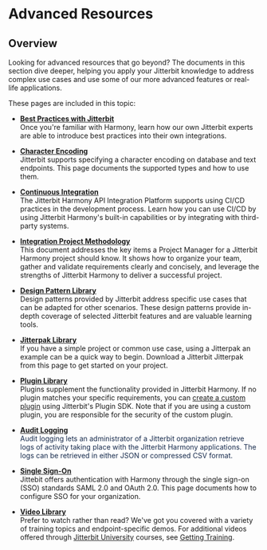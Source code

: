 # Advanced Resources

## Overview

Looking for advanced resources that go beyond? The documents in this
section dive deeper, helping you apply your Jitterbit knowledge to
address complex use cases and use some of our more advanced features or
real-life applications.

These pages are included in this topic:

-   **[Best Practices with
    Jitterbit](https://success.jitterbit.com/display/DOC/Best+Practices+with+Jitterbit)**<br>
    Once you're familiar with Harmony, learn how our own Jitterbit
    experts are able to introduce best practices into their own
    integrations.

-   **[Character Encoding](https://success.jitterbit.com/display/DOC/Character+Encoding)**<br>
    Jitterbit supports specifying a character encoding on database and
    text endpoints. This page documents the supported types and how to
    use them.

-   **[Continuous Integration](https://success.jitterbit.com/display/DOC/Continuous+Integration)**<br>
    The Jitterbit Harmony API Integration Platform supports using CI/CD
    practices in the development process. Learn how you can use CI/CD by
    using Jitterbit Harmony's built-in capabilities or by integrating
    with third-party systems.

-   **[Integration Project
    Methodology](https://success.jitterbit.com/display/DOC/Integration+Project+Methodology)**<br>
    This document addresses the key items a Project Manager for a
    Jitterbit Harmony project should know. It shows how to organize your
    team, gather and validate requirements clearly and concisely, and
    leverage the strengths of Jitterbit Harmony to deliver a successful
    project.

-   **[Design Pattern Library](https://success.jitterbit.com/display/DOC/Design+Pattern+Library)**<br>
    Design patterns provided by Jitterbit address specific use cases
    that can be adapted for other scenarios. These design patterns
    provide in-depth coverage of selected Jitterbit features and are
    valuable learning tools.

-   **[Jitterpak Library](https://success.jitterbit.com/display/DOC/Jitterpak+Library)**<br>
    If you have a simple project or common use case, using a
    Jitterpak an example can be a quick way to begin. Download a
    Jitterbit Jitterpak from this page to get started on your project.

-   **[Plugin Library](https://success.jitterbit.com/display/DOC/Plugin+Library)**<br>
    Plugins supplement the functionality provided in Jitterbit Harmony.
    If no plugin matches your specific requirements, you can <a
    href="https://developer.jitterbit.com/jitterbit-harmony-custom-plugin/"
    class="external-link" rel="nofollow">create a custom plugin</a> using
    Jitterbit's Plugin SDK. Note that if you are using a custom plugin,
    you are responsible for the security of the custom plugin.

-   **[Audit Logging](https://success.jitterbit.com/display/DOC/Audit+Logging)**<br>
    <span style="color: rgb(23,43,77);text-decoration: none;">Audit
    logging lets an administrator of a Jitterbit organization retrieve
    logs of activity taking place with the Jitterbit Harmony
    applications. The logs can be retrieved in either JSON or compressed
    CSV format.</span>

-   **[Single Sign-On](https://success.jitterbit.com/display/DOC/Single+Sign-On)**<br>
    Jittebit offers authentication with Harmony through the single
    sign-on (SSO) standards SAML 2.0 and OAuth 2.0. This page documents
    how to configure SSO for your organization.
    
-   **[Video Library](https://success.jitterbit.com/display/DOC/Video+Library)**<br>
    Prefer to watch rather than read? We've got you covered with a
    variety of training topics and endpoint-specific demos. For
    additional videos offered through
    <a href="https://university.jitterbit.com/" class="external-link"
    rel="nofollow">Jitterbit University</a> courses, see [Getting
    Training](https://success.jitterbit.com/display/DOC/Getting+Training).
